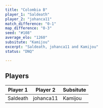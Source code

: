 ```yaml
---
title: "Colombia B"
player_1: "Saldeath"
player_2: "johanca11"
match_difference: "0-1"
map_difference: "0-3"
seed: "#108"
average_elo: "1260"
subsitute: "Kamijou"
excerpt: "Saldeath, johanca11 and Kamijou"
status: "DNQ"

---
```

## Players

| Player 1 | Player 2 | Subsitute |
| -- | -- | -- |
| Saldeath | johanca11 | Kamijou |
